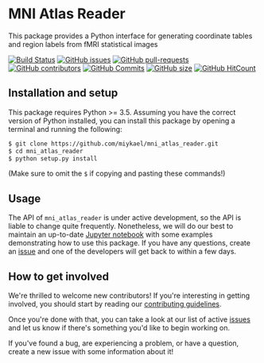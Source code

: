 # MNI Atlas Reader

This package provides a Python interface for generating coordinate tables and region labels from fMRI statistical images

[![Build Status](https://travis-ci.org/miykael/mni_atlas_reader.svg?branch=master)](https://travis-ci.org/miykael/mni_atlas_reader)
[![GitHub issues](https://img.shields.io/github/issues/miykael/mni_atlas_reader.svg)](https://github.com/miykael/mni_atlas_reader/issues/)
[![GitHub pull-requests](https://img.shields.io/github/issues-pr/miykael/mni_atlas_reader.svg)](https://github.com/miykael/mni_atlas_reader/pulls/)
[![GitHub contributors](https://img.shields.io/github/contributors/miykael/mni_atlas_reader.svg)](https://GitHub.com/miykael/mni_atlas_reader/graphs/contributors/)
[![GitHub Commits](https://github-basic-badges.herokuapp.com/commits/miykael/mni_atlas_reader.svg)](https://github.com/miykael/mni_atlas_reader/commits/master)
[![GitHub size](https://github-size-badge.herokuapp.com/miykael/mni_atlas_reader.svg)](https://github.com/miykael/mni_atlas_reader/archive/master.zip)
[![GitHub HitCount](http://hits.dwyl.io/miykael/mni_atlas_reader.svg)](http://hits.dwyl.io/miykael/mni_atlas_reader)


## Installation and setup
This package requires Python >= 3.5.
Assuming you have the correct version of Python installed, you can install this package by opening a terminal and running the following:

```bash
$ git clone https://github.com/miykael/mni_atlas_reader.git
$ cd mni_atlas_reader
$ python setup.py install
```

(Make sure to omit the `$` if copying and pasting these commands!)

## Usage
The API of `mni_atlas_reader` is under active development, so the API is liable to change quite frequently.
Nonetheless, we will do our best to maintain an up-to-date [Jupyter notebook](notebooks/MNI_atlas_reader.ipynb) with some examples demonstrating how to use this package.
If you have any questions, create an [issue](https://github.com/miykael/mni_atlas_reader/issues) and one of the developers will get back to within a few days.

## How to get involved
We're thrilled to welcome new contributors!
If you're interesting in getting involved, you should start by reading our [contributing guidelines](CONTRIBUTING.md).

Once you're done with that, you can take a look at our list of active [issues](https://github.com/rmarkello/pyls/issues) and let us know if there's something you'd like to begin working on.

If you've found a bug, are experiencing a problem, or have a question, create a new issue with some information about it!
